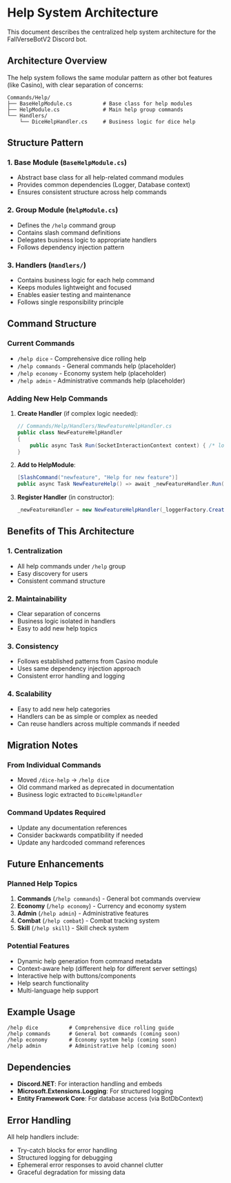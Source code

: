 # Help System Architecture

This document describes the centralized help system architecture for the FallVerseBotV2 Discord bot.

## Architecture Overview

The help system follows the same modular pattern as other bot features (like Casino), with clear separation of concerns:

```
Commands/Help/
├── BaseHelpModule.cs          # Base class for help modules
├── HelpModule.cs              # Main help group commands
└── Handlers/
    └── DiceHelpHandler.cs     # Business logic for dice help
```

## Structure Pattern

### 1. Base Module (`BaseHelpModule.cs`)

- Abstract base class for all help-related command modules
- Provides common dependencies (Logger, Database context)
- Ensures consistent structure across help commands

### 2. Group Module (`HelpModule.cs`)

- Defines the `/help` command group
- Contains slash command definitions
- Delegates business logic to appropriate handlers
- Follows dependency injection pattern

### 3. Handlers (`Handlers/`)

- Contains business logic for each help command
- Keeps modules lightweight and focused
- Enables easier testing and maintenance
- Follows single responsibility principle

## Command Structure

### Current Commands

- `/help dice` - Comprehensive dice rolling help
- `/help commands` - General commands help (placeholder)
- `/help economy` - Economy system help (placeholder)
- `/help admin` - Administrative commands help (placeholder)

### Adding New Help Commands

1. **Create Handler** (if complex logic needed):

   ```csharp
   // Commands/Help/Handlers/NewFeatureHelpHandler.cs
   public class NewFeatureHelpHandler
   {
       public async Task Run(SocketInteractionContext context) { /* logic */ }
   }
   ```

2. **Add to HelpModule**:

   ```csharp
   [SlashCommand("newfeature", "Help for new feature")]
   public async Task NewFeatureHelp() => await _newFeatureHandler.Run(Context);
   ```

3. **Register Handler** (in constructor):
   ```csharp
   _newFeatureHandler = new NewFeatureHelpHandler(_loggerFactory.CreateLogger<NewFeatureHelpHandler>(), db);
   ```

## Benefits of This Architecture

### 1. **Centralization**

- All help commands under `/help` group
- Easy discovery for users
- Consistent command structure

### 2. **Maintainability**

- Clear separation of concerns
- Business logic isolated in handlers
- Easy to add new help topics

### 3. **Consistency**

- Follows established patterns from Casino module
- Uses same dependency injection approach
- Consistent error handling and logging

### 4. **Scalability**

- Easy to add new help categories
- Handlers can be as simple or complex as needed
- Can reuse handlers across multiple commands if needed

## Migration Notes

### From Individual Commands

- Moved `/dice-help` → `/help dice`
- Old command marked as deprecated in documentation
- Business logic extracted to `DiceHelpHandler`

### Command Updates Required

- Update any documentation references
- Consider backwards compatibility if needed
- Update any hardcoded command references

## Future Enhancements

### Planned Help Topics

1. **Commands** (`/help commands`) - General bot commands overview
2. **Economy** (`/help economy`) - Currency and economy system
3. **Admin** (`/help admin`) - Administrative features
4. **Combat** (`/help combat`) - Combat tracking system
5. **Skill** (`/help skill`) - Skill check system

### Potential Features

- Dynamic help generation from command metadata
- Context-aware help (different help for different server settings)
- Interactive help with buttons/components
- Help search functionality
- Multi-language help support

## Example Usage

```
/help dice          # Comprehensive dice rolling guide
/help commands      # General bot commands (coming soon)
/help economy       # Economy system help (coming soon)
/help admin         # Administrative help (coming soon)
```

## Dependencies

- **Discord.NET**: For interaction handling and embeds
- **Microsoft.Extensions.Logging**: For structured logging
- **Entity Framework Core**: For database access (via BotDbContext)

## Error Handling

All help handlers include:

- Try-catch blocks for error handling
- Structured logging for debugging
- Ephemeral error responses to avoid channel clutter
- Graceful degradation for missing data

